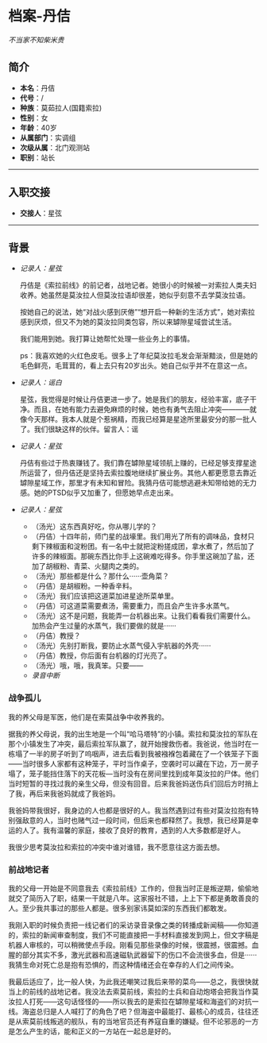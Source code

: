 # 档案-丹佶

*不当家不知柴米贵*

## 简介

- **本名**：丹佶
- **代号**：/
- **种族**：莫茹拉人(国籍索拉)
- **性别**：女
- **年龄**：40岁
- **从属部门**：实调组
- **次级从属**：北门观测站
- **职别**：站长

---

## 入职交接

- **交接人**：星弦

---

## 背景

+ *记录人：星弦*

    丹佶是《索拉前线》的前记者，战地记者。她很小的时候被一对索拉人类夫妇收养。她虽然是莫汝拉人但莫汝拉语却很差，她似乎刻意不去学莫汝拉语。

    按她自己的说法，她“对战火感到厌倦”“想开启一种新的生活方式”，她对索拉感到厌烦，但又不为她的莫汝拉同类包容，所以来罅隙星域尝试生活。

    我们能用到她。我打算让她帮忙处理一些业务上的事情。

    ps：我喜欢她的火红色皮毛。很多上了年纪莫汝拉毛发会渐渐黯淡，但是她的毛色鲜亮，毛茸茸的，看上去只有20岁出头。她自己似乎并不在意这一点。

+ *记录人：谣白*

    星弦，我觉得是时候让丹佶更进一步了。她是我们的朋友，经验丰富，底子干净。而且，在她有能力去避免麻烦的时候，她也有勇气去阻止冲突————就像今天那样。我本人就是个惹祸精，而我已经算是星途所里最安分的那一批人了。我们很缺这样的伙伴。留言人：谣

+ *记录人：星弦*

    丹佶有些过于热衷赚钱了。我们靠在罅隙星域领航上赚的，已经足够支撑星途所运营了，但丹佶还是坚持去索拉腹地继续扩展业务。其他人都更愿意去靠近罅隙星域工作，那里才有未知和冒险。我猜丹佶可能想逃避未知带给她的无力感。她的PTSD似乎又加重了，但愿她早点走出来。

- *记录人：星弦*

	- （汤光）这东西真好吃，你从哪儿学的？
	- （丹佶）十四年前，师门星的战壕里。我们用光了所有的调味品，食材只剩下辣椒面和淀粉团。有一名中士就把淀粉搓成团，拿水煮了，然后加了许多的辣椒面。那碗东西比你手上这碗难吃得多。你手里这碗加了盐，还加了胡椒粉、青菜、火腿肉之类的。
	- （汤光）那些都是什么？那什么······壶角菜？
	- （丹佶）是胡椒粉。一种香辛料。
	- （汤光）我们应该把这道菜加进星途所菜单里。
	- （丹佶）可这道菜需要煮汤，需要重力，而且会产生许多水蒸气。
	- （汤光）这不是问题，我能弄一台机器出来。让我们看看我们需要什么。加热会产生过量的水蒸气，我们要做的就是······
	- （丹佶）教授？
	- （汤光）先别打断我，要防止水蒸气侵入宇航器的外壳······
	- （丹佶）教授，你后面有台机器的灯光亮了。
	- （汤光）哦，哦，我真笨。只要——
	- *录音中断*

### 战争孤儿
我的养父母是军医，他们是在索莫战争中收养我的。

据我的养父母说，我的出生地是一个叫“哈马塔特”的小镇。索拉和莫汝拉的军队在那个小镇发生了冲突，最后索拉军队赢了，就开始搜救伤者。我爸说，他当时在一栋塌了一半的房子听到了呜咽声，进去后看到我被襁褓包着藏在了一个铁笼子下面——当时很多人家都有这种笼子，平时当作桌子，空袭时可以藏在下边，万一房子塌了，笼子能挡住落下的天花板—当时没有在房间里找到成年莫汝拉的尸体。他们当时短暂的寻找过我的亲生父母，但没有回音。后来我爸妈送伤兵们回后方时捎上了我，再后来我爸妈就成了我爸妈。

我爸妈带我很好，我身边的人也都是很好的人。我当然遇到过有些对莫汝拉抱有特别强敌意的人，当时也赌气过一段时间，但后来也都释然了。我想，我已经算是幸运的人了。我有温馨的家庭，接收了良好的教育，遇到的人大多数都是好人。

我很少思考莫汝拉和索拉的冲突中谁对谁错，我不愿意往这方面去想。

### 前战地记者
我的父母一开始是不同意我去《索拉前线》工作的，但我当时正是叛逆期，偷偷地就交了简历入了职，结果一干就是八年。这家报社不错，上上下下都是勇敢善良的人。至少我共事过的那些人都是。很多别家讳莫如深的东西我们都敢发。

我刚入职的时候负责把一线记者们的采访录音录像之类的转播成新闻稿——你知道的，索拉的新闻审查制度，我们不可能直接把一手材料直接发到网上，但文字稿是机器人审核的，可以稍微使点手段。刚看见那些录像的时候，很震撼，很震撼。血腥的部分其实不多，激光武器和高速磁轨武器留下的伤口不会流很多血，但是······我猜生命对死亡总是抱有恐惧的，而这种情绪还会在幸存的人们之间传染。

我最后适应了，比一般人快，为此我还嘲笑过我后来带的菜鸟——总之，我很快就当上的前线的战地记者。我没法去索莫前线，索拉的士兵和自动炮塔会把我当作莫汝拉人打死——这句话怪怪的——所以我去的是索拉在罅隙星域和海盗们的对抗一线。海盗总归是人人喊打了的角色了吧？但海盗中最能打、最核心的成员，往往还是从索莫前线叛逃的舰队，有的当地官员还有养寇自重的嫌疑。但不论邪恶的一方是怎么产生的话，能和正义的一方站在一起总是好的。